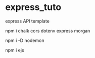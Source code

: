 # express_tuto

express API template

npm i chalk cors dotenv express morgan

npm i -D nodemon

npm i ejs
